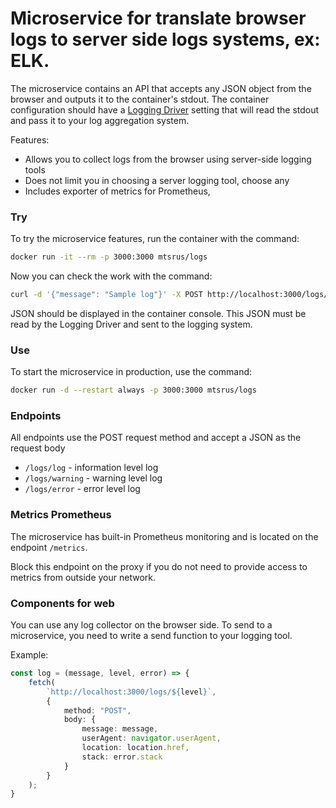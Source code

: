 # Microservice for translate browser logs to server side logs systems, ex: ELK.

The microservice contains an API that accepts any JSON object from the browser and outputs it to the container's stdout. The container configuration should have a [Logging Driver](https://docs.docker.com/config/containers/logging/configure/#configure-the-logging-driver-for-a-container) setting that will read the stdout and pass it to your log aggregation system.

Features:
- Allows you to collect logs from the browser using server-side logging tools
- Does not limit you in choosing a server logging tool, choose any
- Includes exporter of metrics for Prometheus,

### Try
To try the microservice features, run the container with the command:
```sh
docker run -it --rm -p 3000:3000 mtsrus/logs
```

Now you can check the work with the command:

```sh
curl -d '{"message": "Sample log"}' -X POST http://localhost:3000/logs/log
```

JSON should be displayed in the container console. This JSON must be read by the Logging Driver and sent to the logging system.

### Use
To start the microservice in production, use the command:
```sh
docker run -d --restart always -p 3000:3000 mtsrus/logs
```

### Endpoints
All endpoints use the POST request method and accept a JSON as the request body

- `/logs/log` - information level log
- `/logs/warning` - warning level log
- `/logs/error` - error level log

### Metrics Prometheus
The microservice has built-in Prometheus monitoring and is located on the endpoint `/metrics`.

Block this endpoint on the proxy if you do not need to provide access to metrics from outside your network.

### Components for web
You can use any log collector on the browser side. To send to a microservice, you need to write a send function to your logging tool.

Example:
```typescript
const log = (message, level, error) => {
    fetch(
        `http://localhost:3000/logs/${level}`,
        {
            method: "POST",
            body: {
                message: message,
                userAgent: navigator.userAgent,
                location: location.href,
                stack: error.stack
            }
        }
    );
}
```
